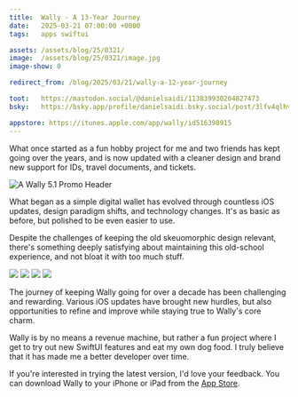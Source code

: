```yaml
---
title:  Wally - A 13-Year Journey
date:   2025-03-21 07:00:00 +0000
tags:   apps swiftui

assets: /assets/blog/25/0321/
image:  /assets/blog/25/0321/image.jpg
image-show: 0

redirect_from: /blog/2025/03/21/wally-a-12-year-journey

toot:   https://mastodon.social/@danielsaidi/113839930204827473
bsky:   https://bsky.app/profile/danielsaidi.bsky.social/post/3lfv4qlhv7s2b

appstore: https://itunes.apple.com/app/wally/id516398915
---
```


What once started as a fun hobby project for me and two friends has kept going over the years, and is now updated with a cleaner design and brand new support for IDs, travel documents, and tickets.

![A Wally 5.1 Promo Header]({{page.image}})

What began as a simple digital wallet has evolved through countless iOS updates, design paradigm shifts, and technology changes. It's as basic as before, but polished to be even easier to use.

Despite the challenges of keeping the old skeuomorphic design relevant, there's something deeply satisfying about maintaining this old-school experience, and not bloat it with too much stuff.

<div class="grid col4">
    <img src="{{page.assets}}screenshot-menu.jpg" />
    <img src="{{page.assets}}screenshot-wallet.jpg" />
    <img src="{{page.assets}}screenshot-item.jpg" />
    <img src="{{page.assets}}screenshot-skins.jpg" />
</div>

The journey of keeping Wally going for over a decade has been challenging and rewarding. Various iOS updates have brought new hurdles, but also opportunities to refine and improve while staying true to Wally's core charm. 

Wally is by no means a revenue machine, but rather a fun project where I get to try out new SwiftUI features and eat my own dog food. I truly believe that it has made me a better developer over time.

If you're interested in trying the latest version, I'd love your feedback. You can download Wally to your iPhone or iPad from the [App Store]({{page.appstore}}).
